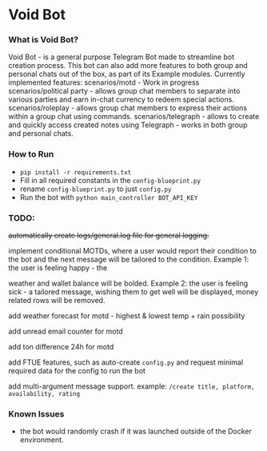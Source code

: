 # Void Bot

### What is Void Bot?
Void Bot - is a general purpose Telegram Bot made to streamline bot creation process.
This bot can also add more features to both group and personal chats out of the box, as part of its Example modules.
Currently implemented features:
scenarios/motd - Work in progress
scenarios/political party - allows group chat members to separate into various parties and earn in-chat currency to redeem special actions.
scenarios/roleplay - allows group chat members to express their actions within a group chat using commands.
scenarios/telegraph - allows to create and quickly access created notes using Telegraph - works in both group and personal chats.


### How to Run
- ```pip install -r requirements.txt ```
- Fill in all required constants in the ``config-blueprint.py``
- rename ``config-blueprint.py`` to just ``config.py``
- Run the bot with ``python main_controller BOT_API_KEY``

### TODO:
~~automatically create logs/general.log file for general logging.~~

implement conditional MOTDs, where a user would report their condition to the bot and the next message will be tailored to the condition. Example 1: the user is feeling happy - the 

weather and wallet balance will be bolded. Example 2: the user is feeling sick - a tailored message, wishing them to get well will be displayed, money related rows will be removed.

add weather forecast for motd - highest & lowest temp + rain possibility

add unread email counter for motd

add ton difference 24h for motd

add FTUE features, such as auto-create ``config.py`` and request minimal required data for the config to run the bot

add multi-argument message support. example: `/create title, platform, availability, rating`

### Known Issues
- the bot would randomly crash if it was launched outside of the Docker environment.